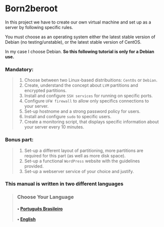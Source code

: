 # Born2beroot
In this project we have to create our own virtual machine and set up as a server by following specific rules. 

You must choose as an operating system either the latest stable version of Debian (no
testing/unstable), or the latest stable version of CentOS.

In my case I choose Debian. <b> So this following tutorial is only for a Debian use. </b>

### Mandatory:
> 1. Choose between two Linux-based distribuitions: `CentOs` or `Debian`.
> 2. Create, understand the concept about `LVM` partitions and encrypted partitions.
> 3. Install and configure `SSH services` for running on specific ports.
> 4. Configure `UFW firewall` to allow only specifics connections to your server.
> 5. Set-up hostnome and a strong password policy for users.
> 6. Install and configure `sudo` to specific users.
> 7. Create a monitoring script, that displays specific information about your server every 10 minutes.

### Bonus part:
> 1. Set-up a different layout of partitioning, more partitions are required for this part (as well as more disk space).
> 2. Set-up a functional `WordPress` website with the guidelines provided.
> 3. Set-up a webserver service of your choice and justify.

### This manual is written in two different languages
> <h3> Choose Your Language </h2>
>
> <h4><b>
>  <span> • </span>
>	<a href="/born2berootPT-BR.md">Português Brasileiro</a>
>  <br>
>  <br>
>  <span> • </span>
>  <a href="/born2berootUS.md">English</a>
